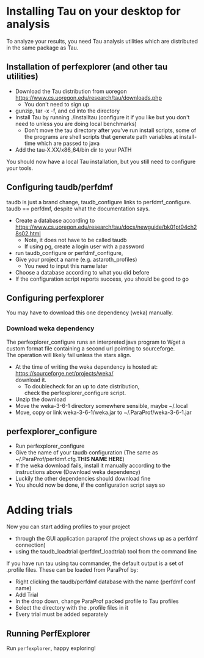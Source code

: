 Installing Tau on your desktop for analysis
===========================================

To analyze your results, you need Tau analysis utilities which are distributed in the same package as Tau.

Installation of perfexplorer (and other tau utilities)
------------------------------------------------------

 - Download the Tau distribution from uoregon <https://www.cs.uoregon.edu/research/tau/downloads.php>
   - You don't need to sign up
 - gunzip, tar -x -f, and cd into the directory
 - Install Tau by running ./installtau (configure it if you like but you don't need to unless you are doing local benchmarks)
   - Don't move the tau directory after you've run install scripts, some of the programs are shell scripts that generate path variables at install-time which are passed to java
 - Add the tau-X.XX/x86_64/bin dir to your PATH

You should now have a local Tau installation, but you still need to configure your tools.

Configuring taudb/perfdmf
-------------------------

taudb is just a brand change, taudb_configure links to perfdmf_configure. taudb == perfdmf, despite what the documentation says.

 - Create a database according to <https://www.cs.uoregon.edu/research/tau/docs/newguide/bk01pt04ch28s02.html>
   - Note, it does not have to be called taudb
   - If using pg, create a login user with a password
 - run taudb_configure or perfdmf_configure, 
 - Give your project a name (e.g. astaroth_profiles)
   - You need to input this name later
 - Choose a database according to what you did before
 - If the configuration script reports success, you should be good to go


Configuring perfexplorer
------------------------

You may have to download this one dependency (weka) manually.

### Download weka dependency

The perfexplorer_configure runs an interpreted java program to Wget a custom format file containing a second url pointing to sourceforge.     
The operation will likely fail unless the stars align.                

 - At the time of writing the weka dependency is hosted at:              
     <https://sourceforge.net/projects/weka/>                            
   download it.                                                          
   - To doublecheck for an up to date distribution,                      
     check the perfexplorer_configure script.                            
 - Unzip the download                                                    
 - Move the weka-3-6-1 directory somewhere sensible, maybe ~/.local      
 - Move, copy or link weka-3-6-1/weka.jar to ~/.ParaProf/weka-3-6-1.jar  


perfexplorer_configure
----------------------

 - Run perfexplorer_configure
 - Give the name of your taudb configuration (The same as ~/.ParaProf/perfdmf.cfg.__THIS NAME HERE__)
 - If the weka download fails, install it manually according to the instructions above (Download weka dependency)
 - Luckily the other dependencies should download fine
 - You should now be done, if the configuration script says so
 

Adding trials
=============

Now you can start adding profiles to your project

 - through the GUI application paraprof (the project shows up as a perfdmf connection)
 - using the taudb_loadtrial (perfdmf_loadtrial) tool from the command line

If you have run tau using tau commander, the default output is a set of .profile files.
These can be loaded from ParaProf by:

 - Right clicking the taudb/perfdmf database with the name (perfdmf conf name)
 - Add Trial
 - In the drop down, change ParaProf packed profile to Tau profiles
 - Select the directory with the .profile files in it
 - Every trial must be added separately


Running PerfExplorer
--------------------

Run `perfexplorer`, happy exploring!
